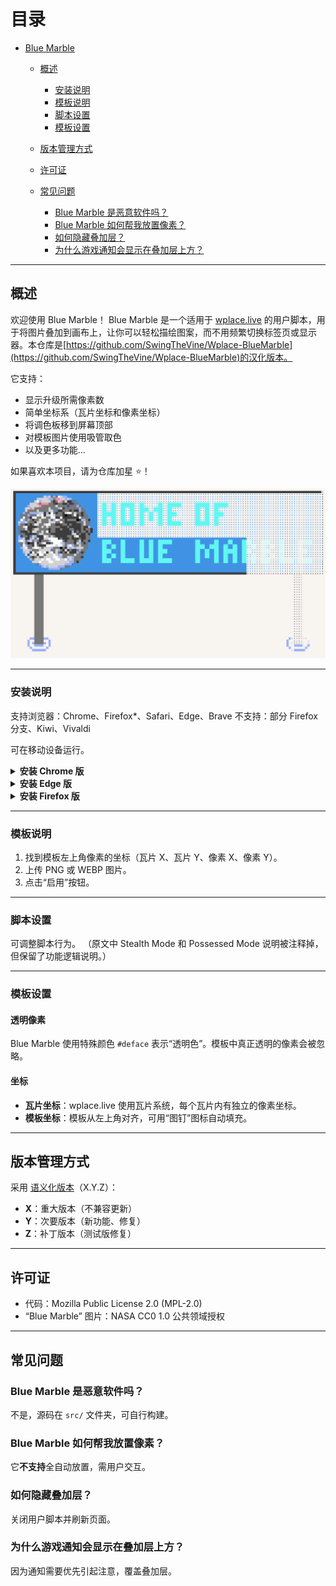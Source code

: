 # 目录

* [Blue Marble](#blue-marble)

  * [概述](#概述)

    * [安装说明](#安装说明)
    * [模板说明](#模板说明)
    * [脚本设置](#脚本设置)
    * [模板设置](#模板设置)
  * [版本管理方式](#版本管理方式)
  * [许可证](#许可证)
  * [常见问题](#常见问题)

    * [Blue Marble 是恶意软件吗？](#blue-marble-是恶意软件吗)
    * [Blue Marble 如何帮我放置像素？](#blue-marble-如何帮我放置像素)
    * [如何隐藏叠加层？](#如何隐藏叠加层)
    * [为什么游戏通知会显示在叠加层上方？](#为什么游戏通知会显示在叠加层上方)

---

## 概述

欢迎使用 Blue Marble！
Blue Marble 是一个适用于 [wplace.live](https://wplace.live/) 的用户脚本，用于将图片叠加到画布上，让你可以轻松描绘图案，而不用频繁切换标签页或显示器。本仓库是[https://github.com/SwingTheVine/Wplace-BlueMarble](https://github.com/SwingTheVine/Wplace-BlueMarble)的汉化版本。

它支持：

* 显示升级所需像素数
* 简单坐标系（瓦片坐标和像素坐标）
* 将调色板移到屏幕顶部
* 对模板图片使用吸管取色
* 以及更多功能...

如果喜欢本项目，请为仓库加星 ⭐！

![Blue Marble 展示图](./assets/Showcase1.png)

---

### 安装说明

支持浏览器：Chrome、Firefox\*、Safari、Edge、Brave
不支持：部分 Firefox 分支、Kiwi、Vivaldi

可在移动设备运行。

<details>
<summary><b>安装 Chrome 版</b></summary>
1. 安装 [TamperMonkey](https://chromewebstore.google.com/detail/tampermonkey/dhdgffkkebhmkfjojejmpbldmpobfkfo) 插件。  
2. 启用开发者模式 → 允许用户脚本。  
3. 点击 [一键安装](https://github.com/INP146/Wplace-BlueMarble/releases/download/vVersion/BlueMarble.user.js)。  
4. 刷新 [wplace.live](https://wplace.live/)。
</details>

<details>
<summary><b>安装 Edge 版</b></summary>
步骤类似 Chrome，但需手动下载 `.user.js` 文件并拖入 TamperMonkey 仪表盘安装。
</details>

<details>
<summary><b>安装 Firefox 版</b></summary>
1. 安装 [TamperMonkey](https://addons.mozilla.org/en-US/firefox/addon/tampermonkey/)。  
2. 点击 [一键安装](https://github.com/INP146/Wplace-BlueMarble/releases/download/vVersion/BlueMarble.user.js)。  
3. 刷新 [wplace.live](https://wplace.live/)。
</details>

---

### 模板说明

1. 找到模板左上角像素的坐标（瓦片 X、瓦片 Y、像素 X、像素 Y）。
2. 上传 PNG 或 WEBP 图片。
3. 点击“启用”按钮。

---

### 脚本设置

可调整脚本行为。
（原文中 Stealth Mode 和 Possessed Mode 说明被注释掉，但保留了功能逻辑说明。）

---

### 模板设置

#### 透明像素

Blue Marble 使用特殊颜色 `#deface` 表示“透明色”。模板中真正透明的像素会被忽略。

#### 坐标

* **瓦片坐标**：wplace.live 使用瓦片系统，每个瓦片内有独立的像素坐标。
* **模板坐标**：模板从左上角对齐，可用“图钉”图标自动填充。

---

## 版本管理方式

采用 [语义化版本](https://semver.org/)（X.Y.Z）：

* **X**：重大版本（不兼容更新）
* **Y**：次要版本（新功能、修复）
* **Z**：补丁版本（测试版修复）

---

## 许可证

* 代码：Mozilla Public License 2.0 (MPL-2.0)
* “Blue Marble” 图片：NASA CC0 1.0 公共领域授权

---

## 常见问题

### Blue Marble 是恶意软件吗？

不是，源码在 `src/` 文件夹，可自行构建。

### Blue Marble 如何帮我放置像素？

它**不支持**全自动放置，需用户交互。

### 如何隐藏叠加层？

关闭用户脚本并刷新页面。

### 为什么游戏通知会显示在叠加层上方？

因为通知需要优先引起注意，覆盖叠加层。